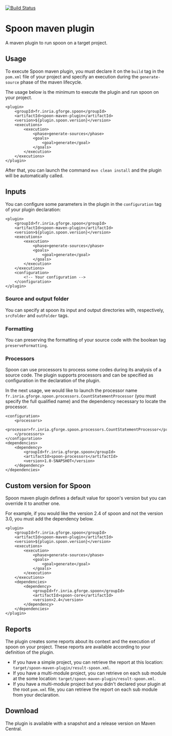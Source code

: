 [![Build Status](https://travis-ci.org/SpoonLabs/spoon-maven-plugin.svg?branch=master)](https://travis-ci.org/SpoonLabs/spoon-maven-plugin)

# Spoon maven plugin

A maven plugin to run spoon on a target project.

## Usage

To execute Spoon maven plugin, you must declare it on the `build` tag in the `pom.xml` file of your project and specify an execution during the `generate-source` phase of the maven lifecycle.

The usage below is the minimum to execute the plugin and run spoon on your project.

```
<plugin>
    <groupId>fr.inria.gforge.spoon</groupId>
    <artifactId>spoon-maven-plugin</artifactId>
    <version>${plugin.spoon.version}</version>
    <executions>
        <execution>
            <phase>generate-sources</phase>
            <goals>
                <goal>generate</goal>
            </goals>
        </execution>
    </executions>
</plugin>
```

After that, you can launch the command `mvn clean install` and the plugin will be automatically called.

## Inputs

You can configure some parameters in the plugin in the `configuration` tag of your plugin declaration:

```
<plugin>
    <groupId>fr.inria.gforge.spoon</groupId>
    <artifactId>spoon-maven-plugin</artifactId>
    <version>${plugin.spoon.version}</version>
    <executions>
        <execution>
            <phase>generate-sources</phase>
            <goals>
                <goal>generate</goal>
            </goals>
        </execution>
    </executions>
    <configuration>
        <!-- Your configuration -->
    </configuration>
</plugin>
```

### Source and output folder

You can specify at spoon its input and output directories with, respectively, `srcFolder` and `outFolder` tags.

### Formatting

You can preserving the formatting of your source code with the boolean tag `preserveFormatting`.

### Processors

Spoon can use processors to process some codes during its analysis of a source code. The plugin supports processors and can be specified as configuration in the declaration of the plugin.

In the next usage, we would like to launch the processor name `fr.inria.gforge.spoon.processors.CountStatementProcessor` (you must specify the full qualified name) and the dependency necessary to locate the processor.

```
<configuration>
    <processors>
        <processor>fr.inria.gforge.spoon.processors.CountStatementProcessor</processor>
    </processors>
</configuration>
<dependencies>
    <dependency>
        <groupId>fr.inria.gforge.spoon</groupId>
        <artifactId>spoon-processors</artifactId>
        <version>1.0-SNAPSHOT</version>
    </dependency>
</dependencies>
```

## Custom version for Spoon

Spoon maven plugin defines a default value for spoon's version but you can override it to another one.

For example, if you would like the version 2.4 of spoon and not the version 3.0, you must add the dependency below.

```
<plugin>
    <groupId>fr.inria.gforge.spoon</groupId>
    <artifactId>spoon-maven-plugin</artifactId>
    <version>${plugin.spoon.version}</version>
    <executions>
        <execution>
            <phase>generate-sources</phase>
            <goals>
                <goal>generate</goal>
            </goals>
        </execution>
    </executions>
    <dependencies>
        <dependency>
            <groupId>fr.inria.gforge.spoon</groupId>
            <artifactId>spoon-core</artifactId>
            <version>2.4</version>
        </dependency>
    </dependencies>
</plugin>
```

## Reports

The plugin creates some reports about its context and the execution of spoon on your project. These reports are available according to your definition of the plugin.

- If you have a simple project, you can retrieve the report at this location: `target/spoon-maven-plugin/result-spoon.xml`.
- If you have a multi-module project, you can retrieve on each sub module at the some location: `target/spoon-maven-plugin/result-spoon.xml`.
- If you have a multi-module project but you didn't declared your plugin at the root `pom.xml` file, you can retrieve the report on each sub module from your declaration.

## Download

The plugin is available with a snapshot and a release version on Maven Central.
